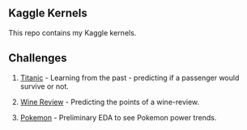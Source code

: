 ## Kaggle Kernels

This repo contains my Kaggle kernels.

## Challenges

1. <a href="https://kaggle.com/c/titanic)" target="_blank">Titanic</a> - Learning from the past - predicting if a passenger would survive or not.

2. <a href="https://github.com/sureshaks/wine-review" target="_blank">Wine Review</a> - Predicting the points of a wine-review.

3. <a href="https://www.kaggle.com/abcsds/pokemon" target="_blank">Pokemon</a> - Preliminary EDA to see Pokemon power trends.